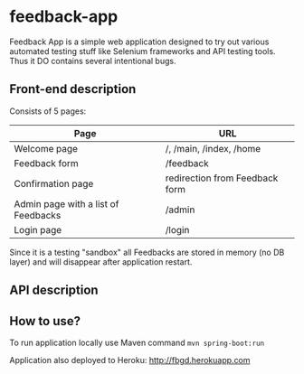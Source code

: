 feedback-app
============

Feedback App is a simple web application designed to try out various automated testing stuff like Selenium frameworks and API testing tools. Thus it DO contains several intentional bugs.

## Front-end description

Consists of 5 pages:

Page | URL
------------- | -------------
Welcome page | /, /main, /index, /home
Feedback form | /feedback
Confirmation page | redirection from Feedback form
Admin page with a list of Feedbacks | /admin
Login page | /login

Since it is a testing "sandbox" all Feedbacks are stored in memory (no DB layer) and will disappear after application restart.

## API description



## How to use?

To run application locally use Maven command ```mvn spring-boot:run```

Application also deployed to Heroku: http://fbgd.herokuapp.com





